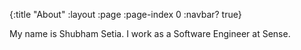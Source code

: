 {:title "About"
 :layout :page
 :page-index 0
 :navbar? true}

My name is Shubham Setia. I work as a Software Engineer at Sense.